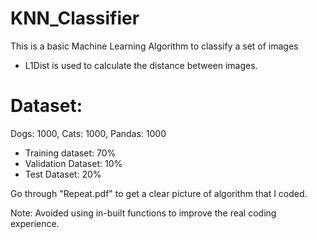 # KNN_Classifier
This is a basic Machine Learning Algorithm to classify a set of images

- L1Dist is used to calculate the distance between images.

Dataset:
========
Dogs: 1000, Cats: 1000, Pandas: 1000

- Training dataset: 70%
- Validation Dataset: 10%
- Test Dataset: 20%

Go through "Repeat.pdf" to get a clear picture of algorithm that I coded.

Note: Avoided using in-built functions to improve the real coding experience.
